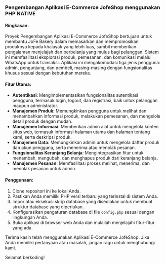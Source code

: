 ### Pengembangan Aplikasi E-Commerce JofeShop menggunakan PHP NATIVE

#### Ringkasan:
Proyek Pengembangan Aplikasi E-Commerce JofeShop bertujuan untuk membantu JoFe Bakery dalam memasarkan dan mempromosikan produknya kepada khalayak yang lebih luas, sambil memberikan pengalaman menjelajah dan berbelanja yang mulus bagi pelanggan. Sistem ini memfasilitasi eksplorasi produk, pemesanan, dan komunikasi melalui WhatsApp untuk transaksi. Aplikasi ini mengakomodasi tiga jenis pengguna: admin, pengunjung, dan pembeli, masing-masing dengan fungsionalitas khusus sesuai dengan kebutuhan mereka.

#### Fitur Utama:
- **Autentikasi**: Mengimplementasikan fungsionalitas autentikasi pengguna, termasuk login, logout, dan registrasi, baik untuk pelanggan maupun administrator.
- **Manajemen Produk**: Memungkinkan pengguna untuk melihat dan menambahkan informasi produk, melakukan pemesanan, dan mengelola detail produk dengan mudah.
- **Manajemen Informasi**: Memberikan admin alat untuk mengelola konten situs web, termasuk informasi halaman utama dan halaman tentang kami, serta deskripsi produk.
- **Manajemen Data**: Memungkinkan admin untuk mengelola daftar produk dan akun pengguna, serta menerima atau menolak pesanan.
- **Fungsionalitas Keranjang Belanja**: Mengintegrasikan fitur untuk menambah, mengubah, dan menghapus produk dari keranjang belanja.
- **Manajemen Pesanan**: Memfasilitasi proses melihat, menerima, dan menolak pesanan untuk admin.

#### Penggunaan:
1. Clone repositori ini ke lokal Anda.
2. Pastikan Anda memiliki PHP versi terbaru yang terinstal di sistem Anda.
3. Impor atau eksekusi skrip database yang disediakan untuk membuat struktur database yang diperlukan.
4. Konfigurasikan pengaturan database di file `config.php` sesuai dengan lingkungan Anda.
5. Buka aplikasi di browser web Anda dan mulailah menjelajahi fitur-fitur yang ada.

Terima kasih telah menggunakan Aplikasi E-Commerce JofeShop. Jika Anda memiliki pertanyaan atau masalah, jangan ragu untuk menghubungi kami.

Selamat berkoding!
